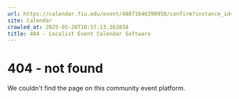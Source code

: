```yaml
---
url: https://calendar.fiu.edu/event/48871646390950/confirm?instance_id=49163433526610&return=https%3A%2F%2Fcalendar.fiu.edu%2Fcalendar%3Fevent_types%255B%255D%3D121719
site: Calendar
crawled_at: 2025-05-20T10:57:13.363838
title: 404 - Localist Event Calendar Software
---
```


# 404 - not found
We couldn't find the page on this community event platform.
